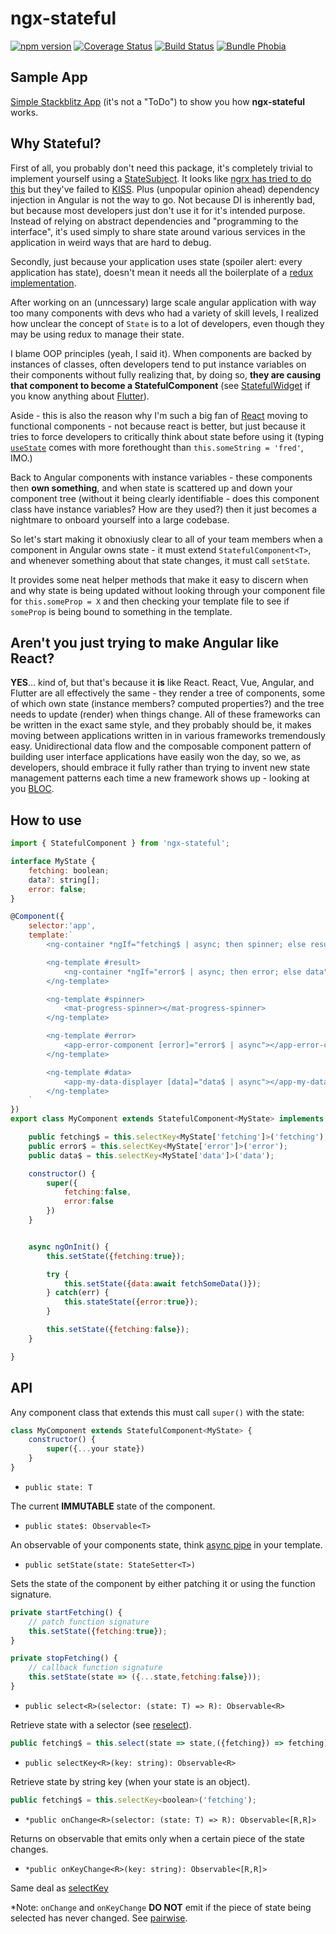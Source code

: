 # ngx-stateful

[![npm version](https://img.shields.io/npm/v/ngx-stateful.svg)](https://npmjs.org/package/ngx-stateful)
[![Coverage Status](https://coveralls.io/repos/github/akmjenkins/ngx-stateful/badge.svg)](https://coveralls.io/github/akmjenkins/ngx-stateful)
[![Build Status](https://travis-ci.com/akmjenkins/ngx-stateful.svg)](https://travis-ci.com/akmjenkins/ngx-stateful)
[![Bundle Phobia](https://badgen.net/bundlephobia/minzip/ngx-stateful)](https://bundlephobia.com/result?p=ngx-stateful)

## Sample App 

[Simple Stackblitz App](https://stackblitz.com/edit/angular-ivy-k47m7k) (it's not a "ToDo") to show you how **ngx-stateful** works.

## Why Stateful?

First of all, you probably don't need this package, it's completely trivial to implement yourself using a [StateSubject](https://www.bennadel.com/blog/3522-creating-a-simple-setstate-store-using-an-rxjs-behaviorsubject-in-angular-6-1-10.htm). It looks like [ngrx has tried to do this](https://ngrx.io/guide/component-store) but they've failed to [KISS](https://en.wikipedia.org/wiki/KISS_principle). Plus (unpopular opinion ahead) dependency injection in Angular is not the way to go. Not because DI is inherently bad, but because most developers just don't use it for it's intended purpose. Instead of relying on abstract dependencies and "programming to the interface", it's used simply to share state around various services in the application in weird ways that are hard to debug.

Secondly, just because your application uses state (spoiler alert: every application has state), doesn't mean it needs all the boilerplate of a [redux implementation](https://ngrx.io/guide/store).

After working on an (unncessary) large scale angular application with way too many components with devs who had a variety of skill levels, I realized how unclear the concept of `State` is to a lot of developers, even though they may be using redux to manage their state.

I blame OOP principles (yeah, I said it). When components are backed by instances of classes, often developers tend to put instance variables on their components without fully realizing that, by doing so, **they are causing that component to become a StatefulComponent** (see [StatefulWidget](https://api.flutter.dev/flutter/widgets/StatefulWidget-class.html) if you know anything about [Flutter](https://api.flutter.dev/index.html)). 

Aside - this is also the reason why I'm such a big fan of [React](https://reactjs.org) moving to functional components - not because react is better, but just because it tries to force developers to critically think about state before using it (typing [`useState`](https://reactjs.org/docs/hooks-reference.html#usestate) comes with more forethought than `this.someString = 'fred'`, IMO.)

Back to Angular components with instance variables - these components then **own something**, and when state is scattered up and down your component tree (without it being clearly identifiable - does this component class have instance variables? How are they used?) then it just becomes a nightmare to onboard yourself into a large codebase.

So let's start making it obnoxiusly clear to all of your team members when a component in Angular owns state - it must extend `StatefulComponent<T>`, and whenever something about that state changes, it must call `setState`.

It provides some neat helper methods that make it easy to discern when and why state is being updated without looking through your component file for `this.someProp = X` and then checking your template file to see if `someProp` is being bound to something in the template.

## Aren't you just trying to make Angular like React?

**YES**... kind of, but that's because it **is** like React. React, Vue, Angular, and Flutter are all effectively the same - they render a tree of components, some of which own state (instance members? computed properties?) and the tree needs to update (render) when things change. All of these frameworks can be written in the exact same style, and they probably should be, it makes moving between applications written in in various frameworks tremendously easy. Unidirectional data flow and the composable component pattern of building user interface applications have easily won the day, so we, as developers, should embrace it fully rather than trying to invent new state management patterns each time a new framework shows up - looking at you [BLOC](https://medium.com/@aaron.chu/flutter-state-management-bloc-pattern-9cd6011c699).


## How to use

```js
import { StatefulComponent } from 'ngx-stateful';

interface MyState {
    fetching: boolean;
    data?: string[];
    error: false;
}

@Component({
    selector:'app',
    template:`
        <ng-container *ngIf="fetching$ | async; then spinner; else result"></ng-container>

        <ng-template #result>
            <ng-container *ngIf="error$ | async; then error; else data"></ng-container>
        </ng-template>

        <ng-template #spinner>
            <mat-progress-spinner></mat-progress-spinner>
        </ng-template>

        <ng-template #error>
            <app-error-component [error]="error$ | async"></app-error-component>
        </ng-template>

        <ng-template #data>
            <app-my-data-displayer [data]="data$ | async"></app-my-data-displayer>
        </ng-template>    
    `
})
export class MyComponent extends StatefulComponent<MyState> implements ngOnInit {

    public fetching$ = this.selectKey<MyState['fetching']>('fetching');
    public error$ = this.selectKey<MyState['error']>('error');
    public data$ = this.selectKey<MyState['data']>('data');

    constructor() {
        super({
            fetching:false,
            error:false
        })
    }


    async ngOnInit() {
        this.setState({fetching:true});

        try {
            this.setState({data:await fetchSomeData()});
        } catch(err) {
            this.stateState({error:true});
        }

        this.setState({fetching:false});
    }

}
```

## API

Any component class that extends this must call `super()` with the state:

```js
class MyComponent extends StatefulComponent<MyState> {
    constructor() {
        super({...your state})
    }
}
```
<a name="state"></a>
- `public state: T`

The current **IMMUTABLE** state of the component.

<a name="state$"></a>
- `public state$: Observable<T>`

An observable of your components state, think [async pipe](https://angular.io/api/common/AsyncPipe) in your template.

<a name="setstate"></a>
- `public setState(state: StateSetter<T>)`

Sets the state of the component by either patching it or using the function signature.

```js
private startFetching() {
    // patch function signature
    this.setState({fetching:true});
}

private stopFetching() {
    // callback function signature
    this.setState(state => ({...state,fetching:false}));
}
```

<a name="select"></a>
- `public select<R>(selector: (state: T) => R): Observable<R>`

Retrieve state with a selector (see [reselect](https://github.com/reduxjs/reselect)).

```js
public fetching$ = this.select(state => state,({fetching}) => fetching);
```
<a name="selectkey"></a>
- `public selectKey<R>(key: string): Observable<R>`

Retrieve state by string key (when your state is an object).
```js
public fetching$ = this.selectKey<boolean>('fetching');
```

<a name="onchange"></a>
- `*public onChange<R>(selector: (state: T) => R): Observable<[R,R]>`

Returns on observable that emits only when a certain piece of the state changes.

<a name="onkeychange"></a>
- `*public onKeyChange<R>(key: string): Observable<[R,R]>`

Same deal as [selectKey](#selectkey)


*Note: `onChange` and `onKeyChange` **DO NOT** emit if the piece of state being selected has never changed. See [pairwise](https://www.learnrxjs.io/learn-rxjs/operators/combination/pairwise).